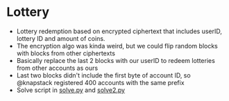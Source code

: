 # Lottery

- Lottery redemption based on encrypted ciphertext that includes userID, lottery ID and amount of coins.
- The encryption algo was kinda weird, but we could flip random blocks with blocks from other ciphertexts
- Basically replace the last 2 blocks with our userID to redeem lotteries from other accounts as ours
- Last two blocks didn't include the first byte of account ID, so @knapstack registered 400 accounts with the same prefix
- Solve script in [solve.py](solve.py) and [solve2.py](solve2.py) 
